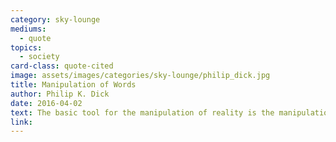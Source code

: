 ```yaml
---
category: sky-lounge
mediums:
  - quote
topics:
  - society
card-class: quote-cited
image: assets/images/categories/sky-lounge/philip_dick.jpg
title: Manipulation of Words
author: Philip K. Dick
date: 2016-04-02
text: The basic tool for the manipulation of reality is the manipulation of words. If you can control the meaning of words, you can control the people who must use them.
link:
---
```

